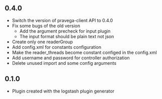 ## 0.4.0
 - Switch the version of pravega-client API to 0.4.0
  - Fix some bugs of the old version
      - Add the argument precheck for input plugin
      - The input format should be plain text not json
  - Create only one readerGroup
  - Add config.xml for constants configuration
  - Make the reader_threads become constant configed in the config.xml
  - Add username and password for controller authorization
  - Delete unused import and some config arguments

## 0.1.0
  - Plugin created with the logstash plugin generator
